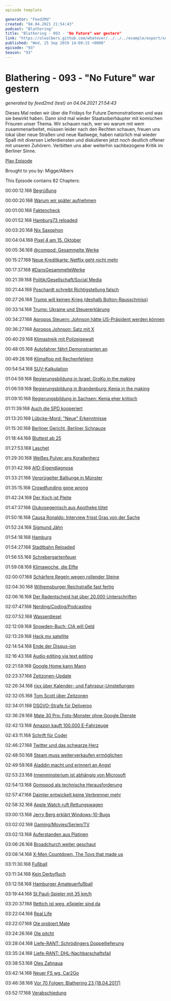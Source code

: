 ```yaml
---
episode template

generator: "Feed2Md"
created: "04.04.2021 21:54:43"
podcast: "Blathering"
title: "Blathering - 093 - "No Future" war gestern"
link: "https://olealbers.github.com/whatever/../../../example/export/seasons/4/2019/9/Blathering - 093 - _No Future_ war gestern.md"
published: "Wed, 25 Sep 2019 14:09:15 +0000"
episode: "93"
Season: "93"
---
```


# Blathering - 093 - "No Future" war gestern
_generated by feed2md (test) on 04.04.2021 21:54:43_

Dieses Mal reden wir über die Fridays for Future Demonstrationen und was sie bewirkt haben. Dann sind mal wieder Staatsoberhäupter mit komischen Frisuren unser Thema. Wir schauen nach, wer wo warum mit wem zusammenarbeitet, müssen leider nach den Rechten schauen, freuen uns lokal über neue Straßen und neue Radwege, haben natürlich mal wieder Spaß mit diversen Lieferdiensten und diskutieren jetzt noch deutlich offener mit unseren Zuhörern. Verbitten uns aber weiterhin sachbezogene Kritik im Berliner Sinne.

[Play Episode](https://www.blathering.de/podlove/file/946/s/feed/c/mp3/blathering_093.mp3)

Brought to you by: Migge/Albers

This Episode contains 82 Chapters:


00:00:12.168 [Begrüßung]()

00:00:20.168 [Warum wir später aufnehmen]()

00:01:00.168 [Faktencheck]()

00:01:52.168 [Hamburg73 reloaded]()

00:03:20.168 [Nix Saxophon](https://de.wikipedia.org/wiki/Michael_Bolton)

00:04:04.168 [Pixel 4 am 15. Oktober](https://www.zdnet.de/88369241/google-stellt-pixel-4-am-15-oktober-vor/)

00:05:36.168 [@compod: Gesammelte Werke](https://twitter.com/search?q=(from%3Acompod)%20(%40blathering_pod)%20until%3A2019-09-25%20since%3A2019-09-17&src=typed_query&f=live)

00:15:27.168 [Neue Kreditkarte: Netflix geht nicht mehr]()

00:17:37.168 [#DansGesammelteWerke](https://twitter.com/search?q=(from%3Aevildanwallace)%20(%40blathering_pod)%20until%3A2019-09-25%20since%3A2019-09-17&src=typed_query&f=live)

00:21:39.168 [Politik/Gesellschaft/Social Media]()

00:21:44.168 [Poschardt schreibt Richtigstellung falsch](https://bildblog.de/114530/besonders-witzig-von-jemand-der-in-twitter-vor-fakten-gefluechtet-ist/)

00:27:26.168 [Trump will keinen Krieg (deshalb Bolton-Rausschmiss)](https://taz.de/Angriffe-auf-saudische-Oelanlagen/!5629719/)

00:33:14.168 [Trump: Ukraine und Steuererklärung](https://www.wsj.com/articles/trump-defends-conversation-with-ukraine-leader-11568993176?mod=hp_lead_pos2)

00:34:27.168 [Apropos Steuern: Johnson hätte US-Präsident werden können](https://www.newsweek.com/boris-johnson-us-citizen-irs-born-new-york-1449974)

00:36:27.168 [Apropos Johnson: Satz mit X](https://www.tagesschau.de/ausland/johnson-zwangspause-oberstes-gericht-101.html)

00:40:29.168 [Klimastreik mit Polizeigewalt](https://taz.de/Polizeieinsatz-bei-Klimastreik-Blockaden/!5624980/)

00:48:05.168 [Autofahrer fährt Demonstranten an](https://www.mopo.de/hamburg/polizei/klima-blockade-in-hamburg-26-jaehriger-verletzt---verlor-ein-autofahrer-die-nerven--33204386)

00:49:28.168 [Klimaflop mit Rechenfehlern](https://twitter.com/BrigitteKnopf/status/1175272154985881600)

00:54:54.168 [SUV-Kalkulation](https://www.adac.de/der-adac/motorwelt/reportagen-berichte/auto-innovation/neuer-dacia-duster-oder-gebrauchter-vw-golf/)

01:04:59.168 [Regierungsbildung in Israel: GroKo in the making](https://www.tagesschau.de/ausland/israel-695.html)

01:06:59.168 [Regierungsbildung in Brandenburg: Kenia in the making](https://www.tagesspiegel.de/berlin/regierungsbildung-in-brandenburg-gruene-stimmen-fuer-koalitionsverhandlungen-mit-spd-und-cdu/25041266.html)

01:09:10.168 [Regierungsbildung in Sachsen: Kenia eher kritisch](https://www.mdr.de/nachrichten/politik/regional/cdu-bei-sondierung-gespalten-100.html)

01:11:39.168 [Auch die SPD kooperiert](https://www.ndr.de/nachrichten/mecklenburg-vorpommern/SPD-in-Sassnitz-kooperiert-mit-AfD-,afd2394.html)

01:13:20.168 [Lübcke-Mord: "Neue" Erkenntnisse](https://www.sueddeutsche.de/politik/fall-luebcke-verfassungsschutz-stephan-e-1.4611493)

01:15:30.168 [Berliner Gericht, Berliner Schnauze](https://www.morgenpost.de/berlin/article227129109/Renate-Kuenast-bei-Facebook-uebel-beschimpft-Fuer-Berliner-Gericht-hinnehmbar.html)

01:18:44.168 [Bluttest ab 25](https://taz.de/Kasse-zahlt-Downsyndrom-Bluttests/!5624829/)

01:27:53.168 [Laschet](https://taz.de/Aktuelle-Stunde-zum-Hambacher-Forst/!5624746/)

01:29:30.168 [Weißes Pulver ans Korallenherz](https://twitter.com/Korallenherz/status/1174026189146677248)

01:31:42.168 [AfD-Eigendiagnose](https://www.tagesspiegel.de/politik/bjoern-hoecke-als-groesstes-problem-afd-arbeitsgruppe-sieht-anzeichen-von-verfassungsfeindlichkeit/25040304.html)

01:33:21.168 [Verprügelter Balljunge in Münster](https://twitter.com/WDR/status/1176095171127238656)

01:35:15.168 [Crowdfunding gone wrong](https://uebermedien.de/41879/klaas-heufer-umlauf-ueber-seine-gescheiterte-rettungsboot-aktion-ich-wuerde-es-wieder-tun/)

01:42:24.168 [Der Koch ist Pleite](https://www.tagesschau.de/inland/thomas-cook-115.html)

01:47:37.168 [Glukosegemisch aus Apotheke tötet](https://www1.wdr.de/nachrichten/rheinland/glukose-koeln-100.html)

01:50:16.168 [Causa Ronaldo: Interview frisst Gras von der Sache](https://www.fourfourtwo.com/features/cristiano-ronaldo-rape-allegations-charge-sex-300k-payment-las-vegas-itv-piers-morgan-kathryn-mayorga)

01:52:24.168 [Sigmund Jähn](https://de.wikipedia.org/wiki/Sigmund_J%C3%A4hn)

01:54:18.168 [Hamburg]()

01:54:27.168 [Stadtbahn Reloaded](https://www.nahverkehrhamburg.de/wahlkampf-gruene-wollen-stadtbahn-und-guenstigere-hvv-preise-12862/)

01:56:55.168 [Schrebergartenfeuer](https://www.presseportal.de/blaulicht/pm/82522/4380283)

01:59:08.168 [Klimawoche, die Elfte](https://www.hamburg1.de/nachrichten/42183/Beginn_der_Klimawoche_in_der_Hansestadt.html)

02:00:07.168 [Schärfere Regeln wegen rollender Steine](https://www.abendblatt.de/hamburg/article227142143/Nach-Stones-Affaere-Hamburg-verschaerft-Regeln-fuer-Beamte.html)

02:04:30.168 [Wilhemsburger Reichstraße fast fertig](https://www.hamburg1.de/nachrichten/42147/Wilhelmsburger_Reichsstrasse_bald_befahrbar.html)

02:06:16.168 [Der Radentscheid hat über 20.000 Unterschriften](https://www.hamburg1.de/nachrichten/42167/Radentscheid_ueberreicht_Unterschriften.html)

02:07:47.168 [Nerding/Coding/Podcasting]()

02:07:52.168 [Wasserdiesel](https://de.wikipedia.org/wiki/Wasserdiesel)

02:12:09.168 [Snowden-Buch: CIA will Geld](https://www.golem.de/news/klage-eingereicht-usa-wollen-snowdens-buchhonorar-beschlagnahmen-1909-143937.html)

02:13:29.168 [Hack my satellite](https://www.wired.com/story/air-force-defcon-satellite-hacking/)

02:14:54.168 [Ende der Disqus-ion](https://twitter.com/stammtischphilo/status/1174634038784643072)

02:16:43.168 [Audio editing via text editing](https://twitter.com/tmigge/status/1174612776624541696)

02:21:59.168 [Google Home kann Mann](https://www.golem.de/news/digitaler-assistant-google-macht-google-assistant-zum-mann-und-klingt-gut-1909-143963.html)

02:23:37.168 [Zeitzonen-Update](http://mm.icann.org/pipermail/tz-announce/2019-July/000056.html)

02:26:34.168 [rixx über Kalender- und Fahrspur-Umstellungen](https://www.youtube.com/watch?v=Cup-GHdKJvQ)

02:32:05.168 [Tom Scott über Zeitzonen](https://www.youtube.com/watch?v=-5wpm-gesOY)

02:34:01.168 [DSGVO-Strafe für Deliveroo](https://www.golem.de/news/datenschutzverstoesse-lieferdienst-muss-195-000-euro-dsgvo-bussgeld-bezahlen-1909-143973.html)

02:36:29.168 [Mate 30 Pro: Foto-Monster ohne Google Dienste](https://www.zdnet.de/88369445/huawei-mate-30-und-mate-30-pro-mit-android-10-aber-ohne-google-dienste/)

02:42:13.168 [Amazon kauft 100.000 E-Fahrzeuge](https://www.golem.de/news/co2-neutral-bis-2040-amazon-kauft-100-000-elektro-lkws-bei-rivian-1909-143981.html)

02:43:11.168 [Schrift für Coder](https://www.golem.de/news/cascade-code-microsoft-bringt-open-source-schrift-fuer-programmierer-1909-143985.html)

02:46:27.168 [Twitter und das schwarze Herz](https://twitter.com/schaarsen/status/1174786832669822991)

02:48:50.168 [Steam muss weiterverkaufen ermöglichen](https://www.golem.de/news/frankreich-weiterverkauf-von-steam-spielen-laut-gerichtsurteil-erlaubt-1909-143987.html)

02:49:59.168 [Aladdin macht und erinnert an Angst](https://de.wikipedia.org/wiki/Aladdin_(BlackRock))

02:53:23.168 [Innenminsterium ist abhängig von Microsoft](https://www.golem.de/news/outlook-exchange-und-windows-innenministerium-bestaetigt-zu-grosse-microsoft-abhaengigkeit-1909-144004.html)

02:54:13.168 [Gomopod als technische Herausforderung](https://www.good-mourning.de/2019/09/21/good-mourning-004-kati-erzaehlt-von-buechern/)

02:57:47.168 [Daimler entwickelt keine Verbrenner mehr](https://www.golem.de/news/elektroautos-daimler-stoppt-entwicklung-neuer-verbrennermotoren-1909-144014.html)

02:58:32.168 [Apple Watch ruft Rettungswagen](https://twitter.com/yuris/status/1175518460333346816)

03:00:13.168 [Jerry Berg erklärt Windows-10-Bugs](https://www.golem.de/news/jerry-berg-warum-microsoft-in-windows-10-immer-mehr-bugs-uebersieht-1909-144019.html)

03:02:02.168 [Gaming/Movies/Serien/TV]()

03:02:13.168 [Auferstanden aus Platinen](https://mediathekviewweb.de/#query=Auferstanden%20aus%20Platinen%20-%20Die%20Heimcomputerszene%20in%20der%20DDR)

03:06:26.168 [Broadchurch weiter geschaut](https://de.wikipedia.org/wiki/Broadchurch#Staffel_2)

03:08:14.168 [X-Men Countdown, The Toys that made us](https://www.netflix.com/title/80161497)

03:11:30.168 [Fußball]()

03:11:34.168 [Kein Derbyfluch](https://www.fcstpauli.com/news/der-fc-st-pauli-holt-einen-punkt-beim-vfl-osnabrueck-1920/)

03:12:58.168 [Hamburger Amateuerfußball](https://photos.app.goo.gl/R2kZsf7ZPEkg28W96)

03:19:44.168 [St.Pauli-Spieler mit 35 km/h](https://twitter.com/fcstpauli/status/1176134459663540225)

03:20:37.168 [Rettich ist weg, eSpieler sind da](https://twitter.com/fcstpauli/status/1176449056207495168)

03:22:04.168 [Real Life]()

03:22:07.168 [Ole probiert Mate](https://de.wikipedia.org/wiki/Kategorie:Mate_als_Thema)

03:24:26.168 [Ole pitcht](https://twitter.com/stammtischphilo/status/1174960731768254465)

03:28:04.168 [Liefe-RANT: Schrödingers Doppellieferung](https://twitter.com/tmigge/status/1174324319205449728)

03:35:24.168 [Liefe-RANT: DHL-Nachbarschaftsfail](https://twitter.com/stammtischphilo/status/1175432144900038656)

03:38:53.168 [Oles Zahnaua](https://twitter.com/stammtischphilo/status/1176147663483543553)

03:42:14.168 [Neuer FS wg. Car2Go](https://www.adac.de/verkehr/rund-um-den-fuehrerschein/aktuelles/fristen-fuehrerschein-umtausch/)

03:46:38.168 [Vor 70 Folgen: Blathering 23 (18.04.2017)](https://www.blathering.de/2017/04/blathering-023-was-alte-maenner-ueber-ostern-so-treiben/)

03:52:17.168 [Verabschiedung]()


